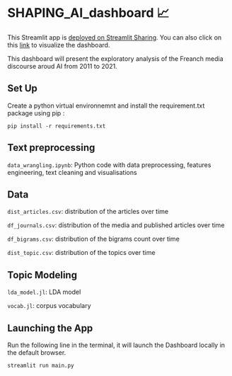 # SHAPING_AI_dashboard 📈
This Streamlit app is [deployed on Streamlit Sharing](https://share.streamlit.io/). You can also click on this [link](https://share.streamlit.io/yuliianikolaenko/shaping-ai-dashboard/main/main.py) to visualize the dashboard.

This dashboard will present the exploratory analysis of the Freanch media discourse aroud AI from 2011 to 2021.

 ## Set Up 
 
Create a python virtual environnemnt and install the requirement.txt package using pip :

```
pip install -r requirements.txt
```

## Text preprocessing
<code>data_wrangling.ipynb</code>: Python code with data preprocessing, features engineering, text cleaning and visualisations


## Data 
<code>dist_articles.csv</code>: distribution of the articles over time

<code>df_journals.csv</code>: distribution of the media and published articles over time

<code>df_bigrams.csv</code>: distribution of the bigrams count over time

<code>dist_topic.csv</code>: distribution of the topics over time

## Topic Modeling

<code>lda_model.jl</code>: LDA model

<code>vocab.jl</code>: corpus vocabulary 


## Launching the App

Run the following line in the terminal, it will launch the Dashboard locally in the default browser.

```
streamlit run main.py
```

